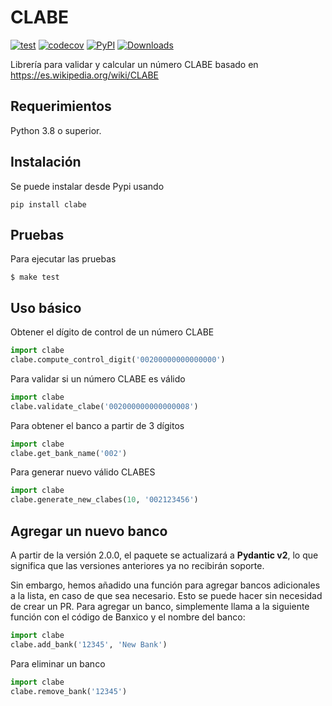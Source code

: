# CLABE

[![test](https://github.com/cuenca-mx/clabe-python/workflows/test/badge.svg)](https://github.com/cuenca-mx/clabe-python/actions?query=workflow%3Atest)
[![codecov](https://codecov.io/gh/cuenca-mx/clabe-python/branch/main/graph/badge.svg)](https://codecov.io/gh/cuenca-mx/clabe-python)
[![PyPI](https://img.shields.io/pypi/v/clabe.svg)](https://pypi.org/project/clabe/)
[![Downloads](https://pepy.tech/badge/clabe)](https://pepy.tech/project/clabe)

Librería para validar y calcular un número CLABE basado en
https://es.wikipedia.org/wiki/CLABE

## Requerimientos

Python 3.8 o superior.

## Instalación

Se puede instalar desde Pypi usando

```
pip install clabe
```

## Pruebas

Para ejecutar las pruebas

```
$ make test
```

## Uso básico

Obtener el dígito de control de un número CLABE

```python
import clabe
clabe.compute_control_digit('00200000000000000')
```

Para validar si un número CLABE es válido

```python
import clabe
clabe.validate_clabe('002000000000000008')
```

Para obtener el banco a partir de 3 dígitos

```python
import clabe
clabe.get_bank_name('002')
```

Para generar nuevo válido CLABES

```python
import clabe
clabe.generate_new_clabes(10, '002123456')
```

## Agregar un nuevo banco

A partir de la versión 2.0.0, el paquete se actualizará a **Pydantic v2**, lo que significa que las versiones anteriores ya no recibirán soporte.

Sin embargo, hemos añadido una función para agregar bancos adicionales a la lista, en caso de que sea necesario. Esto se puede hacer sin necesidad de crear un PR. Para agregar un banco, simplemente llama a la siguiente función con el código de Banxico y el nombre del banco:

```python
import clabe
clabe.add_bank('12345', 'New Bank')
```

Para eliminar un banco

```python
import clabe
clabe.remove_bank('12345')
```
